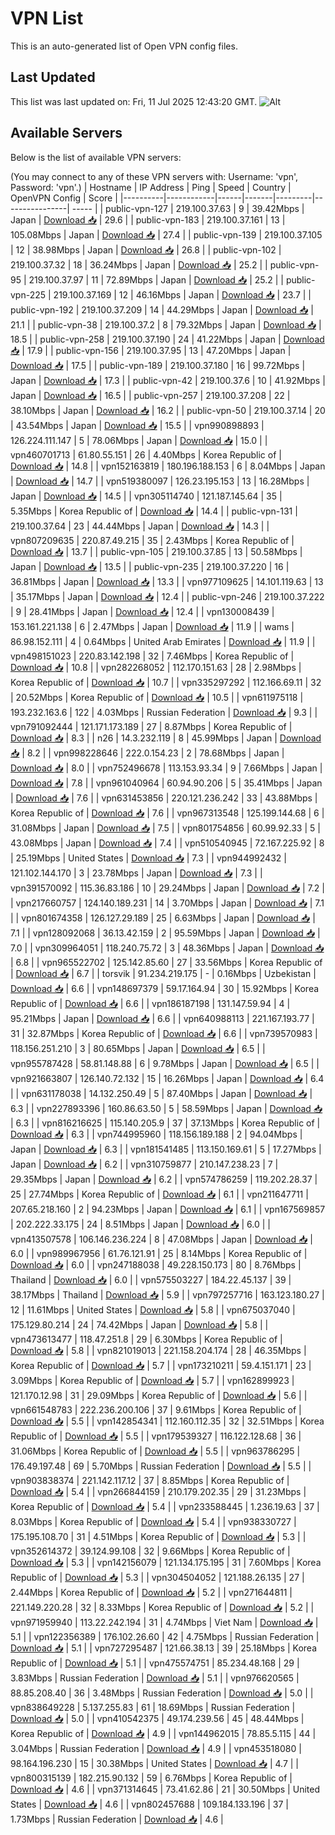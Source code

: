 # VPN List

This is an auto-generated list of Open VPN config files.

## Last Updated

This list was last updated on: Fri, 11 Jul 2025 12:43:20 GMT.
![Alt](https://repobeats.axiom.co/api/embed/186b98318ef1479477931607c1ad7d823f12451f.svg "Repobeats analytics image")

## Available Servers

Below is the list of available VPN servers:

(You may connect to any of these VPN servers with: Username: 'vpn', Password: 'vpn'.)
| Hostname | IP Address | Ping | Speed | Country | OpenVPN Config | Score |
|----------|------------|------|-------|---------|----------------| ----- |
| public-vpn-127 | 219.100.37.63 | 9 | 39.42Mbps | Japan | [Download 📥](./configs/server_0_JP.ovpn) | 29.6 |
| public-vpn-183 | 219.100.37.161 | 13 | 105.08Mbps | Japan | [Download 📥](./configs/server_1_JP.ovpn) | 27.4 |
| public-vpn-139 | 219.100.37.105 | 12 | 38.98Mbps | Japan | [Download 📥](./configs/server_2_JP.ovpn) | 26.8 |
| public-vpn-102 | 219.100.37.32 | 18 | 36.24Mbps | Japan | [Download 📥](./configs/server_3_JP.ovpn) | 25.2 |
| public-vpn-95 | 219.100.37.97 | 11 | 72.89Mbps | Japan | [Download 📥](./configs/server_4_JP.ovpn) | 25.2 |
| public-vpn-225 | 219.100.37.169 | 12 | 46.16Mbps | Japan | [Download 📥](./configs/server_5_JP.ovpn) | 23.7 |
| public-vpn-192 | 219.100.37.209 | 14 | 44.29Mbps | Japan | [Download 📥](./configs/server_6_JP.ovpn) | 21.1 |
| public-vpn-38 | 219.100.37.2 | 8 | 79.32Mbps | Japan | [Download 📥](./configs/server_7_JP.ovpn) | 18.5 |
| public-vpn-258 | 219.100.37.190 | 24 | 41.22Mbps | Japan | [Download 📥](./configs/server_8_JP.ovpn) | 17.9 |
| public-vpn-156 | 219.100.37.95 | 13 | 47.20Mbps | Japan | [Download 📥](./configs/server_9_JP.ovpn) | 17.5 |
| public-vpn-189 | 219.100.37.180 | 16 | 99.72Mbps | Japan | [Download 📥](./configs/server_10_JP.ovpn) | 17.3 |
| public-vpn-42 | 219.100.37.6 | 10 | 41.92Mbps | Japan | [Download 📥](./configs/server_11_JP.ovpn) | 16.5 |
| public-vpn-257 | 219.100.37.208 | 22 | 38.10Mbps | Japan | [Download 📥](./configs/server_12_JP.ovpn) | 16.2 |
| public-vpn-50 | 219.100.37.14 | 20 | 43.54Mbps | Japan | [Download 📥](./configs/server_13_JP.ovpn) | 15.5 |
| vpn990898893 | 126.224.111.147 | 5 | 78.06Mbps | Japan | [Download 📥](./configs/server_14_JP.ovpn) | 15.0 |
| vpn460701713 | 61.80.55.151 | 26 | 4.40Mbps | Korea Republic of | [Download 📥](./configs/server_15_KR.ovpn) | 14.8 |
| vpn152163819 | 180.196.188.153 | 6 | 8.04Mbps | Japan | [Download 📥](./configs/server_16_JP.ovpn) | 14.7 |
| vpn519380097 | 126.23.195.153 | 13 | 16.28Mbps | Japan | [Download 📥](./configs/server_17_JP.ovpn) | 14.5 |
| vpn305114740 | 121.187.145.64 | 35 | 5.35Mbps | Korea Republic of | [Download 📥](./configs/server_18_KR.ovpn) | 14.4 |
| public-vpn-131 | 219.100.37.64 | 23 | 44.44Mbps | Japan | [Download 📥](./configs/server_19_JP.ovpn) | 14.3 |
| vpn807209635 | 220.87.49.215 | 35 | 2.43Mbps | Korea Republic of | [Download 📥](./configs/server_20_KR.ovpn) | 13.7 |
| public-vpn-105 | 219.100.37.85 | 13 | 50.58Mbps | Japan | [Download 📥](./configs/server_21_JP.ovpn) | 13.5 |
| public-vpn-235 | 219.100.37.220 | 16 | 36.81Mbps | Japan | [Download 📥](./configs/server_22_JP.ovpn) | 13.3 |
| vpn977109625 | 14.101.119.63 | 13 | 35.17Mbps | Japan | [Download 📥](./configs/server_23_JP.ovpn) | 12.4 |
| public-vpn-246 | 219.100.37.222 | 9 | 28.41Mbps | Japan | [Download 📥](./configs/server_24_JP.ovpn) | 12.4 |
| vpn130008439 | 153.161.221.138 | 6 | 2.47Mbps | Japan | [Download 📥](./configs/server_25_JP.ovpn) | 11.9 |
| wams | 86.98.152.111 | 4 | 0.64Mbps | United Arab Emirates | [Download 📥](./configs/server_26_AE.ovpn) | 11.9 |
| vpn498151023 | 220.83.142.198 | 32 | 7.46Mbps | Korea Republic of | [Download 📥](./configs/server_27_KR.ovpn) | 10.8 |
| vpn282268052 | 112.170.151.63 | 28 | 2.98Mbps | Korea Republic of | [Download 📥](./configs/server_28_KR.ovpn) | 10.7 |
| vpn335297292 | 112.166.69.11 | 32 | 20.52Mbps | Korea Republic of | [Download 📥](./configs/server_29_KR.ovpn) | 10.5 |
| vpn611975118 | 193.232.163.6 | 122 | 4.03Mbps | Russian Federation | [Download 📥](./configs/server_30_RU.ovpn) | 9.3 |
| vpn791092444 | 121.171.173.189 | 27 | 8.87Mbps | Korea Republic of | [Download 📥](./configs/server_31_KR.ovpn) | 8.3 |
| n26 | 14.3.232.119 | 8 | 45.99Mbps | Japan | [Download 📥](./configs/server_32_JP.ovpn) | 8.2 |
| vpn998228646 | 222.0.154.23 | 2 | 78.68Mbps | Japan | [Download 📥](./configs/server_33_JP.ovpn) | 8.0 |
| vpn752496678 | 113.153.93.34 | 9 | 7.66Mbps | Japan | [Download 📥](./configs/server_34_JP.ovpn) | 7.8 |
| vpn961040964 | 60.94.90.206 | 5 | 35.41Mbps | Japan | [Download 📥](./configs/server_35_JP.ovpn) | 7.6 |
| vpn631453856 | 220.121.236.242 | 33 | 43.88Mbps | Korea Republic of | [Download 📥](./configs/server_36_KR.ovpn) | 7.6 |
| vpn967313548 | 125.199.144.68 | 6 | 31.08Mbps | Japan | [Download 📥](./configs/server_37_JP.ovpn) | 7.5 |
| vpn801754856 | 60.99.92.33 | 5 | 43.08Mbps | Japan | [Download 📥](./configs/server_38_JP.ovpn) | 7.4 |
| vpn510540945 | 72.167.225.92 | 8 | 25.19Mbps | United States | [Download 📥](./configs/server_39_US.ovpn) | 7.3 |
| vpn944992432 | 121.102.144.170 | 3 | 23.78Mbps | Japan | [Download 📥](./configs/server_40_JP.ovpn) | 7.3 |
| vpn391570092 | 115.36.83.186 | 10 | 29.24Mbps | Japan | [Download 📥](./configs/server_41_JP.ovpn) | 7.2 |
| vpn217660757 | 124.140.189.231 | 14 | 3.70Mbps | Japan | [Download 📥](./configs/server_42_JP.ovpn) | 7.1 |
| vpn801674358 | 126.127.29.189 | 25 | 6.63Mbps | Japan | [Download 📥](./configs/server_43_JP.ovpn) | 7.1 |
| vpn128092068 | 36.13.42.159 | 2 | 95.59Mbps | Japan | [Download 📥](./configs/server_44_JP.ovpn) | 7.0 |
| vpn309964051 | 118.240.75.72 | 3 | 48.36Mbps | Japan | [Download 📥](./configs/server_45_JP.ovpn) | 6.8 |
| vpn965522702 | 125.142.85.60 | 27 | 33.56Mbps | Korea Republic of | [Download 📥](./configs/server_46_KR.ovpn) | 6.7 |
| torsvik | 91.234.219.175 | - | 0.16Mbps | Uzbekistan | [Download 📥](./configs/server_47_UZ.ovpn) | 6.6 |
| vpn148697379 | 59.17.164.94 | 30 | 15.92Mbps | Korea Republic of | [Download 📥](./configs/server_48_KR.ovpn) | 6.6 |
| vpn186187198 | 131.147.59.94 | 4 | 95.21Mbps | Japan | [Download 📥](./configs/server_49_JP.ovpn) | 6.6 |
| vpn640988113 | 221.167.193.77 | 31 | 32.87Mbps | Korea Republic of | [Download 📥](./configs/server_50_KR.ovpn) | 6.6 |
| vpn739570983 | 118.156.251.210 | 3 | 80.65Mbps | Japan | [Download 📥](./configs/server_51_JP.ovpn) | 6.5 |
| vpn955787428 | 58.81.148.88 | 6 | 9.78Mbps | Japan | [Download 📥](./configs/server_52_JP.ovpn) | 6.5 |
| vpn921663807 | 126.140.72.132 | 15 | 16.26Mbps | Japan | [Download 📥](./configs/server_53_JP.ovpn) | 6.4 |
| vpn631178038 | 14.132.250.49 | 5 | 87.40Mbps | Japan | [Download 📥](./configs/server_54_JP.ovpn) | 6.3 |
| vpn227893396 | 160.86.63.50 | 5 | 58.59Mbps | Japan | [Download 📥](./configs/server_55_JP.ovpn) | 6.3 |
| vpn816216625 | 115.140.205.9 | 37 | 37.13Mbps | Korea Republic of | [Download 📥](./configs/server_56_KR.ovpn) | 6.3 |
| vpn744995960 | 118.156.189.188 | 2 | 94.04Mbps | Japan | [Download 📥](./configs/server_57_JP.ovpn) | 6.3 |
| vpn181541485 | 113.150.169.61 | 5 | 17.27Mbps | Japan | [Download 📥](./configs/server_58_JP.ovpn) | 6.2 |
| vpn310759877 | 210.147.238.23 | 7 | 29.35Mbps | Japan | [Download 📥](./configs/server_59_JP.ovpn) | 6.2 |
| vpn574786259 | 119.202.28.37 | 25 | 27.74Mbps | Korea Republic of | [Download 📥](./configs/server_60_KR.ovpn) | 6.1 |
| vpn211647711 | 207.65.218.160 | 2 | 94.23Mbps | Japan | [Download 📥](./configs/server_61_JP.ovpn) | 6.1 |
| vpn167569857 | 202.222.33.175 | 24 | 8.51Mbps | Japan | [Download 📥](./configs/server_62_JP.ovpn) | 6.0 |
| vpn413507578 | 106.146.236.224 | 8 | 47.08Mbps | Japan | [Download 📥](./configs/server_63_JP.ovpn) | 6.0 |
| vpn989967956 | 61.76.121.91 | 25 | 8.14Mbps | Korea Republic of | [Download 📥](./configs/server_64_KR.ovpn) | 6.0 |
| vpn247188038 | 49.228.150.173 | 80 | 8.76Mbps | Thailand | [Download 📥](./configs/server_65_TH.ovpn) | 6.0 |
| vpn575503227 | 184.22.45.137 | 39 | 38.17Mbps | Thailand | [Download 📥](./configs/server_66_TH.ovpn) | 5.9 |
| vpn797257716 | 163.123.180.27 | 12 | 11.61Mbps | United States | [Download 📥](./configs/server_67_US.ovpn) | 5.8 |
| vpn675037040 | 175.129.80.214 | 24 | 74.42Mbps | Japan | [Download 📥](./configs/server_68_JP.ovpn) | 5.8 |
| vpn473613477 | 118.47.251.8 | 29 | 6.30Mbps | Korea Republic of | [Download 📥](./configs/server_69_KR.ovpn) | 5.8 |
| vpn821019013 | 221.158.204.174 | 28 | 46.35Mbps | Korea Republic of | [Download 📥](./configs/server_70_KR.ovpn) | 5.7 |
| vpn173210211 | 59.4.151.171 | 23 | 3.09Mbps | Korea Republic of | [Download 📥](./configs/server_71_KR.ovpn) | 5.7 |
| vpn162899923 | 121.170.12.98 | 31 | 29.09Mbps | Korea Republic of | [Download 📥](./configs/server_72_KR.ovpn) | 5.6 |
| vpn661548783 | 222.236.200.106 | 37 | 9.61Mbps | Korea Republic of | [Download 📥](./configs/server_73_KR.ovpn) | 5.5 |
| vpn142854341 | 112.160.112.35 | 32 | 32.51Mbps | Korea Republic of | [Download 📥](./configs/server_74_KR.ovpn) | 5.5 |
| vpn179539327 | 116.122.128.68 | 36 | 31.06Mbps | Korea Republic of | [Download 📥](./configs/server_75_KR.ovpn) | 5.5 |
| vpn963786295 | 176.49.197.48 | 69 | 5.70Mbps | Russian Federation | [Download 📥](./configs/server_76_RU.ovpn) | 5.5 |
| vpn903838374 | 221.142.117.12 | 37 | 8.85Mbps | Korea Republic of | [Download 📥](./configs/server_77_KR.ovpn) | 5.4 |
| vpn266844159 | 210.179.202.35 | 29 | 31.23Mbps | Korea Republic of | [Download 📥](./configs/server_78_KR.ovpn) | 5.4 |
| vpn233588445 | 1.236.19.63 | 37 | 8.03Mbps | Korea Republic of | [Download 📥](./configs/server_79_KR.ovpn) | 5.4 |
| vpn938330727 | 175.195.108.70 | 31 | 4.51Mbps | Korea Republic of | [Download 📥](./configs/server_80_KR.ovpn) | 5.3 |
| vpn352614372 | 39.124.99.108 | 32 | 9.66Mbps | Korea Republic of | [Download 📥](./configs/server_81_KR.ovpn) | 5.3 |
| vpn142156079 | 121.134.175.195 | 31 | 7.60Mbps | Korea Republic of | [Download 📥](./configs/server_82_KR.ovpn) | 5.3 |
| vpn304504052 | 121.188.26.135 | 27 | 2.44Mbps | Korea Republic of | [Download 📥](./configs/server_83_KR.ovpn) | 5.2 |
| vpn271644811 | 221.149.220.28 | 32 | 8.33Mbps | Korea Republic of | [Download 📥](./configs/server_84_KR.ovpn) | 5.2 |
| vpn971959940 | 113.22.242.194 | 31 | 4.74Mbps | Viet Nam | [Download 📥](./configs/server_85_VN.ovpn) | 5.1 |
| vpn122356389 | 176.102.26.60 | 42 | 4.75Mbps | Russian Federation | [Download 📥](./configs/server_86_RU.ovpn) | 5.1 |
| vpn727295487 | 121.66.38.13 | 39 | 25.18Mbps | Korea Republic of | [Download 📥](./configs/server_87_KR.ovpn) | 5.1 |
| vpn475574751 | 85.234.48.168 | 29 | 3.83Mbps | Russian Federation | [Download 📥](./configs/server_88_RU.ovpn) | 5.1 |
| vpn976620565 | 88.85.208.40 | 36 | 3.48Mbps | Russian Federation | [Download 📥](./configs/server_89_RU.ovpn) | 5.0 |
| vpn838649228 | 5.137.255.83 | 61 | 18.69Mbps | Russian Federation | [Download 📥](./configs/server_90_RU.ovpn) | 5.0 |
| vpn410542375 | 49.174.239.56 | 45 | 48.44Mbps | Korea Republic of | [Download 📥](./configs/server_91_KR.ovpn) | 4.9 |
| vpn144962015 | 78.85.5.115 | 44 | 3.04Mbps | Russian Federation | [Download 📥](./configs/server_92_RU.ovpn) | 4.9 |
| vpn453518080 | 98.164.196.230 | 15 | 30.38Mbps | United States | [Download 📥](./configs/server_93_US.ovpn) | 4.7 |
| vpn800315139 | 182.215.90.132 | 59 | 6.76Mbps | Korea Republic of | [Download 📥](./configs/server_94_KR.ovpn) | 4.6 |
| vpn371314645 | 73.41.62.86 | 21 | 30.50Mbps | United States | [Download 📥](./configs/server_95_US.ovpn) | 4.6 |
| vpn802457688 | 109.184.133.196 | 37 | 1.73Mbps | Russian Federation | [Download 📥](./configs/server_96_RU.ovpn) | 4.6 |
